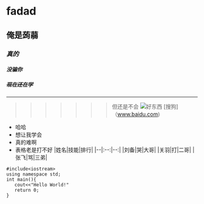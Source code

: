 # fadad
## **俺是蒟蒻**
### *真的*
#### ***没骗你***
##### ~~现在还在学~~
-----
>>>>>>>但还是不会
![好东西](https://tenfei03.cfp.cn/creative/vcg/veer/800water/veer-391647597.jpg)
[搜狗]（www.baidu.com)
+ 哈哈
+ 想让我学会
+ 真的难啊
+ 表格老是打不好
|姓名|技能|排行|
|--|:--:|--:|
|刘备|哭|大哥|
|关羽|打|二哥|
|张飞|骂|三弟|
```
#include<iostream>
using namespace std;
int main(){
   cout<<"Hello World!"
   return 0;
}
```
